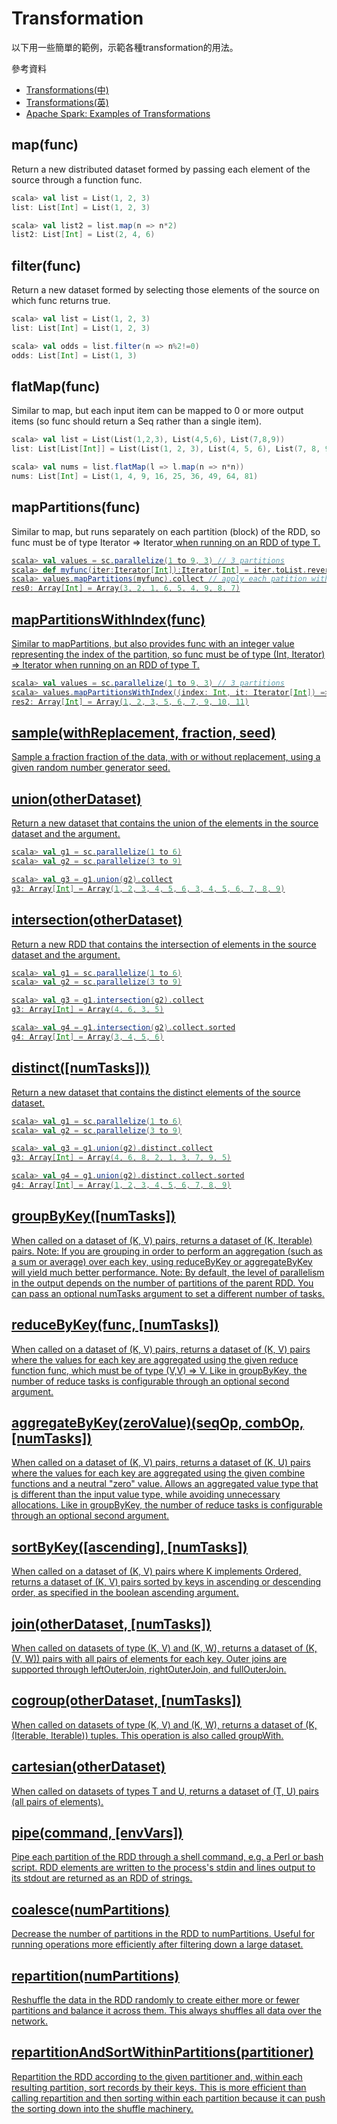 # Transformation

以下用一些簡單的範例，示範各種transformation的用法。

參考資料
- [Transformations(中)](https://taiwansparkusergroup.gitbooks.io/spark-programming-guide-zh-tw/content/programming-guide/rdds/transformations.html)
- [Transformations(英)](http://spark.apache.org/docs/latest/programming-guide.html#transformations)
- [Apache Spark: Examples of Transformations](http://www.supergloo.com/fieldnotes/apache-spark-examples-of-transformations/)

## map(func)
Return a new distributed dataset formed by passing each element of the source through a function func.
```scala
scala> val list = List(1, 2, 3)
list: List[Int] = List(1, 2, 3)

scala> val list2 = list.map(n => n*2)
list2: List[Int] = List(2, 4, 6)
```

## filter(func)
Return a new dataset formed by selecting those elements of the source on which func returns true.
```scala
scala> val list = List(1, 2, 3)
list: List[Int] = List(1, 2, 3)

scala> val odds = list.filter(n => n%2!=0)
odds: List[Int] = List(1, 3)
```

## flatMap(func)
Similar to map, but each input item can be mapped to 0 or more output items (so func should return a Seq rather than a single item).
```scala
scala> val list = List(List(1,2,3), List(4,5,6), List(7,8,9))
list: List[List[Int]] = List(List(1, 2, 3), List(4, 5, 6), List(7, 8, 9))

scala> val nums = list.flatMap(l => l.map(n => n*n))
nums: List[Int] = List(1, 4, 9, 16, 25, 36, 49, 64, 81)
```

## mapPartitions(func)
Similar to map, but runs separately on each partition (block) of the RDD, so func must be of type Iterator<T> => Iterator<U> when running on an RDD of type T.
```scala
scala> val values = sc.parallelize(1 to 9, 3) // 3 partitions
scala> def myfunc(iter:Iterator[Int]):Iterator[Int] = iter.toList.reverse.iterator // reverse elements in each partition
scala> values.mapPartitions(myfunc).collect // apply each patition with myfunc()
res0: Array[Int] = Array(3, 2, 1, 6, 5, 4, 9, 8, 7)
```

## mapPartitionsWithIndex(func)
Similar to mapPartitions, but also provides func with an integer value representing the index of the partition, so func must be of type (Int, Iterator<T>) => Iterator<U> when running on an RDD of type T.
```scala
scala> val values = sc.parallelize(1 to 9, 3) // 3 partitions
scala> values.mapPartitionsWithIndex((index: Int, it: Iterator[Int]) => it.toList.map(x => index+x).iterator).collect
res2: Array[Int] = Array(1, 2, 3, 5, 6, 7, 9, 10, 11)
```

## sample(withReplacement, fraction, seed)
Sample a fraction fraction of the data, with or without replacement, using a given random number generator seed.

## union(otherDataset)
Return a new dataset that contains the union of the elements in the source dataset and the argument.
```scala
scala> val g1 = sc.parallelize(1 to 6)
scala> val g2 = sc.parallelize(3 to 9)

scala> val g3 = g1.union(g2).collect
g3: Array[Int] = Array(1, 2, 3, 4, 5, 6, 3, 4, 5, 6, 7, 8, 9)
```

## intersection(otherDataset)
Return a new RDD that contains the intersection of elements in the source dataset and the argument.
```scala
scala> val g1 = sc.parallelize(1 to 6)
scala> val g2 = sc.parallelize(3 to 9)

scala> val g3 = g1.intersection(g2).collect
g3: Array[Int] = Array(4, 6, 3, 5)

scala> val g4 = g1.intersection(g2).collect.sorted
g4: Array[Int] = Array(3, 4, 5, 6)
```

## distinct([numTasks]))
Return a new dataset that contains the distinct elements of the source dataset.
```scala
scala> val g1 = sc.parallelize(1 to 6)
scala> val g2 = sc.parallelize(3 to 9)

scala> val g3 = g1.union(g2).distinct.collect
g3: Array[Int] = Array(4, 6, 8, 2, 1, 3, 7, 9, 5)

scala> val g4 = g1.union(g2).distinct.collect.sorted
g4: Array[Int] = Array(1, 2, 3, 4, 5, 6, 7, 8, 9)
```

## groupByKey([numTasks])
When called on a dataset of (K, V) pairs, returns a dataset of (K, Iterable<V>) pairs. 
Note: If you are grouping in order to perform an aggregation (such as a sum or average) over each key, using reduceByKey or aggregateByKey will yield much better performance. 
Note: By default, the level of parallelism in the output depends on the number of partitions of the parent RDD. You can pass an optional numTasks argument to set a different number of tasks.

## reduceByKey(func, [numTasks])
When called on a dataset of (K, V) pairs, returns a dataset of (K, V) pairs where the values for each key are aggregated using the given reduce function func, which must be of type (V,V) => V. Like in groupByKey, the number of reduce tasks is configurable through an optional second argument.

## aggregateByKey(zeroValue)(seqOp, combOp, [numTasks])
When called on a dataset of (K, V) pairs, returns a dataset of (K, U) pairs where the values for each key are aggregated using the given combine functions and a neutral "zero" value. Allows an aggregated value type that is different than the input value type, while avoiding unnecessary allocations. Like in groupByKey, the number of reduce tasks is configurable through an optional second argument.

## sortByKey([ascending], [numTasks])
When called on a dataset of (K, V) pairs where K implements Ordered, returns a dataset of (K, V) pairs sorted by keys in ascending or descending order, as specified in the boolean ascending argument.

## join(otherDataset, [numTasks])
When called on datasets of type (K, V) and (K, W), returns a dataset of (K, (V, W)) pairs with all pairs of elements for each key. Outer joins are supported through leftOuterJoin, rightOuterJoin, and fullOuterJoin.

## cogroup(otherDataset, [numTasks])
When called on datasets of type (K, V) and (K, W), returns a dataset of (K, (Iterable<V>, Iterable<W>)) tuples. This operation is also called groupWith.

## cartesian(otherDataset)
When called on datasets of types T and U, returns a dataset of (T, U) pairs (all pairs of elements).

## pipe(command, [envVars])
Pipe each partition of the RDD through a shell command, e.g. a Perl or bash script. RDD elements are written to the process's stdin and lines output to its stdout are returned as an RDD of strings.

## coalesce(numPartitions)
Decrease the number of partitions in the RDD to numPartitions. Useful for running operations more efficiently after filtering down a large dataset.

## repartition(numPartitions)
Reshuffle the data in the RDD randomly to create either more or fewer partitions and balance it across them. This always shuffles all data over the network.

## repartitionAndSortWithinPartitions(partitioner)
Repartition the RDD according to the given partitioner and, within each resulting partition, sort records by their keys. This is more efficient than calling repartition and then sorting within each partition because it can push the sorting down into the shuffle machinery.
